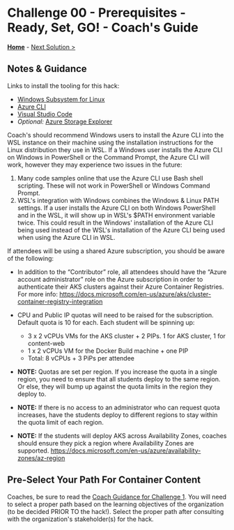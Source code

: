 # Challenge 00 - Prerequisites - Ready, Set, GO! - Coach's Guide

**[Home](./README.md)** - [Next Solution >](./Solution-01.md)

## Notes & Guidance

Links to install the tooling for this hack:

- [Windows Subsystem for Linux](https://docs.microsoft.com/en-us/windows/wsl/install-win10)
- [Azure CLI](https://docs.microsoft.com/en-us/cli/azure/install-azure-cli?view=azure-cli-latest)
- [Visual Studio Code](https://code.visualstudio.com/)
- *Optional:* [Azure Storage Explorer](http://storageexplorer.com)

Coach's should recommend Windows users to install the Azure CLI into the WSL instance on their machine using the installation instructions for the Linux distribution they use in WSL.  If a Windows user installs the Azure CLI on Windows in PowerShell or the Command Prompt, the Azure CLI will work, however they may experience two issues in the future:
1. Many code samples online that use the Azure CLI use Bash shell scripting. These will not work in PowerShell or Windows Command Prompt.
1. WSL's integration with Windows combines the Windows & Linux PATH settings.  If a user installs the Azure CLI on both Windows PowerShell and in the WSL, it will show up in WSL's $PATH environment variable twice. This could result in the Windows' installation of the Azure CLI being used instead of the WSL's installation of the Azure CLI being used when using the Azure CLI in WSL.


If attendees will be using a shared Azure subscription, you should be aware of the following:
- In addition to the “Contributor” role, all attendees should have the  “Azure account administrator” role on the Azure subscription in order to authenticate their AKS clusters against their Azure Container Registries.  For more info: <https://docs.microsoft.com/en-us/azure/aks/cluster-container-registry-integration>
- CPU and Public IP quotas will need to be raised for the subscription.  Default quota is 10 for each.  Each student will be spinning up:
	- 3 x 2 vCPUs VMs for the AKS cluster + 2 PIPs. 1 for AKS cluster, 1 for content-web
	- 1 x 2 vCPUs VM for the Docker Build machine + one PIP
	- Total: 8 vCPUs + 3 PiPs per attendee

- **NOTE:** Quotas are set per region.  If you increase the quota in a single region, you need to ensure that all students deploy to the same region.  Or else, they will bump up against the quota limits in the region they deploy to.
- **NOTE:** If there is no access to an administrator who can request quota increases, have the students deploy to different regions to stay within the quota limit of each region.
- **NOTE:** If the students will deploy AKS across Availability Zones, coaches should ensure they pick a region where Availability Zones are supported.
<https://docs.microsoft.com/en-us/azure/availability-zones/az-region>

## Pre-Select Your Path For Container Content
Coaches, be sure to read the [Coach Guidance for Challenge 1](./Solution-01.md). You will need to select a proper path based on the learning objectives of the organization (to be decided PRIOR TO the hack!).  Select the proper path after consulting with the organization's stakeholder(s) for the hack.

